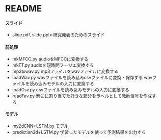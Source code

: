 # README
#### スライド
- slide.pdf, slide.pptx
  研究発表のためのスライド

#### 前処理
- mkMFCC.py
  audioをMFCCに変換する
- mkFT.py
  audioを短時間フーリエ変換する
- mp3towav.py
  mp3ファイルをwavファイルに変換する
- loadWav.py
  wavファイルを読み込みcsvファイルに変換・保存する
  wavファイルを読み込みモデルの入力に変換する
- loadCsv.py
  csvファイルを読み込みモデルの入力に変換する
- readFav.py
  楽曲に割り当てた好きな部分をラベルとして教師信号を作成する


#### モデル
- my2dCNN+LSTM.py
  モデル
- prediction2d+LSTM.py
  学習したモデルを使って予測結果を出力する
